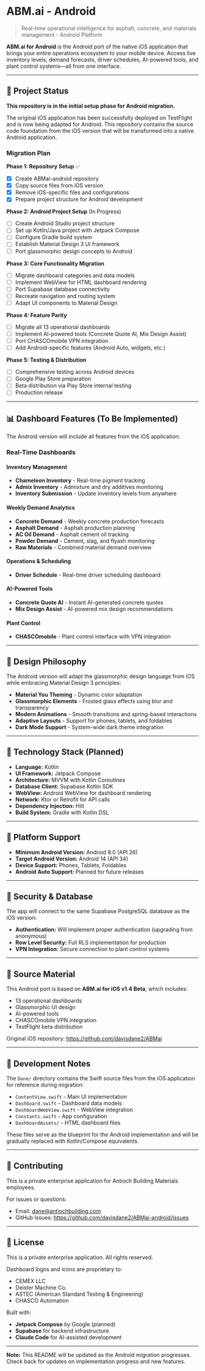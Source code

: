 # ABM.ai - Android

> Real-time operational intelligence for asphalt, concrete, and materials management - Android Platform

**ABM.ai for Android** is the Android port of the native iOS application that brings your entire operations ecosystem to your mobile device. Access live inventory levels, demand forecasts, driver schedules, AI-powered tools, and plant control systems—all from one interface.

---

## 🚧 Project Status

**This repository is in the initial setup phase for Android migration.**

The original iOS application has been successfully deployed on TestFlight and is now being adapted for Android. This repository contains the source code foundation from the iOS version that will be transformed into a native Android application.

### Migration Plan

**Phase 1: Repository Setup** ✅
- [x] Create ABMai-android repository
- [x] Copy source files from iOS version
- [x] Remove iOS-specific files and configurations
- [x] Prepare project structure for Android development

**Phase 2: Android Project Setup** (In Progress)
- [ ] Create Android Studio project structure
- [ ] Set up Kotlin/Java project with Jetpack Compose
- [ ] Configure Gradle build system
- [ ] Establish Material Design 3 UI framework
- [ ] Port glassmorphic design concepts to Android

**Phase 3: Core Functionality Migration**
- [ ] Migrate dashboard categories and data models
- [ ] Implement WebView for HTML dashboard rendering
- [ ] Port Supabase database connectivity
- [ ] Recreate navigation and routing system
- [ ] Adapt UI components to Material Design

**Phase 4: Feature Parity**
- [ ] Migrate all 13 operational dashboards
- [ ] Implement AI-powered tools (Concrete Quote AI, Mix Design Assist)
- [ ] Port CHASCOmobile VPN integration
- [ ] Add Android-specific features (Android Auto, widgets, etc.)

**Phase 5: Testing & Distribution**
- [ ] Comprehensive testing across Android devices
- [ ] Google Play Store preparation
- [ ] Beta distribution via Play Store internal testing
- [ ] Production release

---

## 📊 Dashboard Features (To Be Implemented)

The Android version will include all features from the iOS application:

### Real-Time Dashboards

#### **Inventory Management**
- **Chameleon Inventory** - Real-time pigment tracking
- **Admix Inventory** - Admixture and dry additives monitoring
- **Inventory Submission** - Update inventory levels from anywhere

#### **Weekly Demand Analytics**
- **Concrete Demand** - Weekly concrete production forecasts
- **Asphalt Demand** - Asphalt production planning
- **AC Oil Demand** - Asphalt cement oil tracking
- **Powder Demand** - Cement, slag, and flyash monitoring
- **Raw Materials** - Combined material demand overview

#### **Operations & Scheduling**
- **Driver Schedule** - Real-time driver scheduling dashboard

#### **AI-Powered Tools**
- **Concrete Quote AI** - Instant AI-generated concrete quotes
- **Mix Design Assist** - AI-powered mix design recommendations

#### **Plant Control**
- **CHASCOmobile** - Plant control interface with VPN integration

---

## 🎨 Design Philosophy

The Android version will adapt the glassmorphic design language from iOS while embracing Material Design 3 principles:

- **Material You Theming** - Dynamic color adaptation
- **Glassmorphic Elements** - Frosted glass effects using blur and transparency
- **Modern Animations** - Smooth transitions and spring-based interactions
- **Adaptive Layouts** - Support for phones, tablets, and foldables
- **Dark Mode Support** - System-wide dark theme integration

---

## 🔧 Technology Stack (Planned)

- **Language:** Kotlin
- **UI Framework:** Jetpack Compose
- **Architecture:** MVVM with Kotlin Coroutines
- **Database Client:** Supabase Kotlin SDK
- **WebView:** Android WebView for dashboard rendering
- **Network:** Ktor or Retrofit for API calls
- **Dependency Injection:** Hilt
- **Build System:** Gradle with Kotlin DSL

---

## 📱 Platform Support

- **Minimum Android Version:** Android 8.0 (API 26)
- **Target Android Version:** Android 14 (API 34)
- **Device Support:** Phones, Tablets, Foldables
- **Android Auto Support:** Planned for future releases

---

## 🔐 Security & Database

The app will connect to the same Supabase PostgreSQL database as the iOS version:
- **Authentication:** Will implement proper authentication (upgrading from anonymous)
- **Row Level Security:** Full RLS implementation for production
- **VPN Integration:** Secure connection to plant control systems

---

## 📖 Source Material

This Android port is based on **ABM.ai for iOS v1.4 Beta**, which includes:
- 13 operational dashboards
- Glassmorphic UI design
- AI-powered tools
- CHASCOmobile VPN integration
- TestFlight beta distribution

Original iOS repository: https://github.com/davisdane2/ABMai

---

## 📝 Development Notes

The `Dane/` directory contains the Swift source files from the iOS application for reference during migration:
- `ContentView.swift` - Main UI implementation
- `Dashboard.swift` - Dashboard data models
- `DashboardWebView.swift` - WebView integration
- `Constants.swift` - App configuration
- `DashboardAssets/` - HTML dashboard files

These files serve as the blueprint for the Android implementation and will be gradually replaced with Kotlin/Compose equivalents.

---

## 🤝 Contributing

This is a private enterprise application for Antioch Building Materials employees.

For issues or questions:
- Email: dane@antiochbuilding.com
- GitHub Issues: https://github.com/davisdane2/ABMai-android/issues

---

## 📄 License

This is a private enterprise application. All rights reserved.

Dashboard logos and icons are proprietary to:
- CEMEX LLC
- Deister Machine Co.
- ASTEC (American Standard Testing & Engineering)
- CHASCO Automation

Built with:
- **Jetpack Compose** by Google (planned)
- **Supabase** for backend infrastructure
- **Claude Code** for AI-assisted development

---

**Note:** This README will be updated as the Android migration progresses. Check back for updates on implementation progress and new features.
